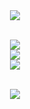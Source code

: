 <div align="center">
  <img src="https://capsule-render.vercel.app/api?type=waving&color=gradient&customColorList=2&height=100&section=header&text=Hello%20World!!👋🌏&fontSize=30" />
</div>
<br>
<p align="center">
  <a href="https://skillicons.dev">
    <img src="https://skillicons.dev/icons?i=java,spring,mysql,redis" />
    <br>
    <img src="https://skillicons.dev/icons?i=vue,svelte" />
    <br>
    <img src="https://skillicons.dev/icons?i=git,docker,githubactions" />
  </a>
</p>
<br>
<div align="center">
  <img src="https://github-readme-stats.vercel.app/api?username=ppusda&show_icons=true&theme=dark" />
</div>
